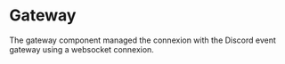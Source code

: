 # Gateway

The gateway component managed the connexion with the Discord event gateway using a websocket connexion.
